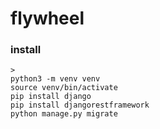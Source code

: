 # flywheel

### install

```
>
python3 -m venv venv
source venv/bin/activate
pip install django
pip install djangorestframework
python manage.py migrate
```